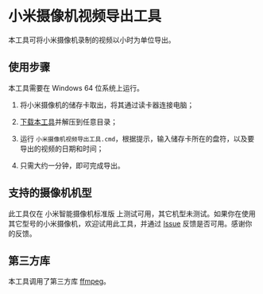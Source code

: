 # 小米摄像机视频导出工具

本工具可将小米摄像机录制的视频以小时为单位导出。

## 使用步骤

本工具需要在 Windows 64 位系统上运行。

1. 将小米摄像机的储存卡取出，将其通过读卡器连接电脑；

2. [下载本工具](https://github.com/tasy5kg/MiCameraVideoExporter/releases/download/1/1.zip)并解压到任意目录；

3. 运行 ```小米摄像机视频导出工具.cmd```，根据提示，输入储存卡所在的盘符，以及要导出的视频的日期和时间；

4. 只需大约一分钟，即可完成导出。

## 支持的摄像机机型

此工具仅在 小米智能摄像机标准版 上测试可用，其它机型未测试。如果你在使用其它型号的小米摄像机，欢迎试用此工具，并通过 [Issue](https://github.com/tasy5kg/MiCameraVideoExporter/issues) 反馈是否可用。感谢你的反馈。

## 第三方库

本工具调用了第三方库 [ffmpeg](https://ffmpeg.org/)。